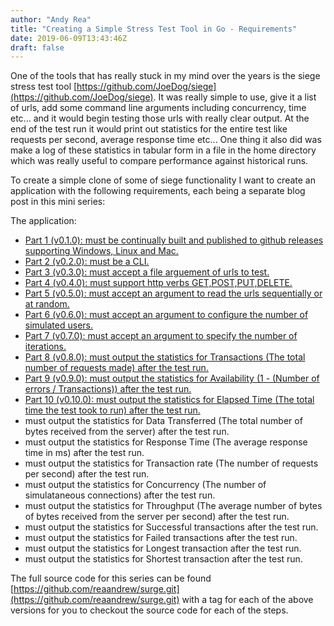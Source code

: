 ```yaml
---
author: "Andy Rea"
title: "Creating a Simple Stress Test Tool in Go - Requirements"
date: 2019-06-09T13:43:46Z
draft: false
---
```


One of the tools that has really stuck in my mind over the years is the siege stress test tool [https://github.com/JoeDog/siege](https://github.com/JoeDog/siege).  It was really simple to use, give it a list of urls, add some command line arguments including concurrency, time etc... and it would begin testing those urls with really clear output.  At the end of the test run it would print out statistics for the entire test like requests per second, average response time etc...  One thing it also did was make a log of these statistics in tabular form in a file in the home directory which was really useful to compare performance against historical runs.  

To create a simple clone of some of siege functionality I want to create an application with the following requirements, each being a separate blog post in this mini series:

The application:

- [Part 1 (v0.1.0): must be continually built and published to github releases supporting Windows, Linux and Mac.](/posts/creating-a-simple-stress-test-tool-in-go-part-1/)
- [Part 2 (v0.2.0): must be a CLI.](/posts/creating-a-simple-stress-test-tool-in-go-part-2/)
- [Part 3 (v0.3.0): must accept a file arguement of urls to test.](/posts/creating-a-simple-stress-test-tool-in-go-part-3/)
- [Part 4 (v0.4.0): must support http verbs GET,POST,PUT,DELETE.](/posts/creating-a-simple-stress-test-tool-in-go-part-4/)
- [Part 5 (v0.5.0): must accept an argument to read the urls sequentially or at random.](/posts/creating-a-simple-stress-test-tool-in-go-part-5/)
- [Part 6 (v0.6.0): must accept an argument to configure the number of simulated users.](/posts/creating-a-simple-stress-test-tool-in-go-part-6/)
- [Part 7 (v0.7.0): must accept an argument to specify the number of iterations.](/posts/creating-a-simple-stress-test-tool-in-go-part-7/)
- [Part 8 (v0.8.0): must output the statistics for Transactions (The total number of requests made) after the test run.](/posts/creating-a-simple-stress-test-tool-in-go-part-8/)
- [Part 9 (v0.9.0): must output the statistics for Availability (1 - (Number of errors / Transactions)) after the test run.](/posts/creating-a-simple-stress-test-tool-in-go-part-9/)
- [Part 10 (v0.10.0): must output the statistics for Elapsed Time (The total time the test took to run) after the test run.](/posts/creating-a-simple-stress-test-tool-in-go-part-10/)
- must output the statistics for Data Transferred (The total number of bytes received from the server) after the test run.
- must output the statistics for Response Time (The average response time in ms) after the test run.
- must output the statistics for Transaction rate (The number of requests per second) after the test run.
- must output the statistics for Concurrency (The number of simulataneous connections) after the test run.
- must output the statistics for Throughput (The average number of bytes of bytes received from the server per second) after the test run.
- must output the statistics for Successful transactions after the test run.
- must output the statistics for Failed transactions after the test run.
- must output the statistics for Longest transaction after the test run.
- must output the statistics for Shortest transaction after the test run.

The full source code for this series can be found [https://github.com/reaandrew/surge.git](https://github.com/reaandrew/surge.git) with a tag for each of the above versions for you to checkout the source code for each of the steps.

